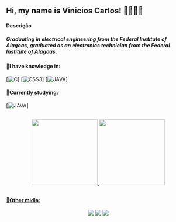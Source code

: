 ## Hi, my name is Vinicios Carlos! 👋👨🏽‍💻

#### Descrição

##### Graduating in electrical engineering from the Federal Institute of Alagoas, graduated as an electronics technician from the Federal Institute of Alagoas.

#### 🚀I have knowledge in:

[![C](https://cdn.jsdelivr.net/gh/devicons/devicon@latest/icons/c/c-original.svg)]
[![CSS3](https://img.shields.io/badge/CSS3-1572B6?style=for-the-badge&logo=css3&logoColor=white)]
[![JAVA](https://img.shields.io/badge/Java-ED8B00?style=for-the-badge&logo=openjdk&logoColor=white)]

#### 🌱Currently studying:

[![JAVA](https://img.shields.io/badge/Java-ED8B00?style=for-the-badge&logo=openjdk&logoColor=white)]


##
<div align="center">
  
  <a href="https://github.com/vrsscarlos">
  <img height="180em" src="https://github-readme-stats.vercel.app/api?username=vrsscarlos&show_icons=true&theme=dracula"/>
  <img height="180em" src="https://github-readme-stats.vercel.app/api/top-langs/?username=vrsscarlos&layout=compact&theme=dracula"/>
    
</div>

##

#### 📲Other midia:
<div align="center">

<a href="https://www.instagram.com/_vrcarlos" target="_blank"><img src="https://img.shields.io/badge/Instagram-E4405F?style=for-the-badge&logo=instagram&logoColor=white" target="_blank"></a>
<a href="https://www.linkedin.com/in/vinicios-carlos/" target="_blank"><img src="https://img.shields.io/badge/LinkedIn-0077B5?style=for-the-badge&logo=linkedin&logoColor=white" target="_blank"></a>
<a href="https://open.spotify.com/user/zpmy7nr4wh19shxpzx4srskl2?si=D_rHuRvgSQqpp9DIsxWx1g" target="_blank"><img src="https://img.shields.io/badge/Spotify-1ED760?&style=for-the-badge&logo=spotify&logoColor=white" target="_blank"></a> 

</div>


<!--
**vrsscarlos/vrsscarlos** is a ✨ _special_ ✨ repository because its `README.md` (this file) appears on your GitHub profile.

Here are some ideas to get you started:

- 🔭 I’m currently working on ...
- 🌱 I’m currently learning ...
- 👯 I’m looking to collaborate on ...
- 🤔 I’m looking for help with ...
- 💬 Ask me about ...
- 📫 How to reach me: ...
- 😄 Pronouns: ...
- ⚡ Fun fact: ...
-->
